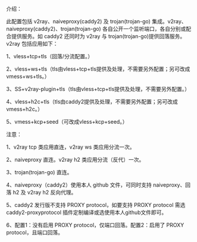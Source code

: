 介绍：

此配置包括 v2ray、naiveproxy(caddy2) 及 trojan(trojan-go) 集成。v2ray、naiveproxy(caddy2)、trojan(trojan-go) 各自公开一个监听端口，各自分别或配合提供服务。如 caddy2 还同时为 v2ray 与 trojan(trojan-go)提供回落服务。v2ray 包括应用如下：

1、vless+tcp+tls（回落/分流配置。）

2、vless+ws+tls（tls由vless+tcp+tls提供及处理，不需要另外配置；另可改成vmess+ws+tls。）

3、SS+v2ray-plugin+tls（tls由vless+tcp+tls提供及处理，不需要另外配置。）

4、vless+h2c+tls（tls由caddy2提供及处理，不需要另外配置；另可改成vmess+h2c。）

5、vmess+kcp+seed（可改成vless+kcp+seed。）

注意：

1、v2ray tcp 类应用直连，v2ray ws 类应用分流一次。

2、naiveproxy 直连。v2ray h2 类应用分流（反代）一次。

3、trojan(trojan-go) 直连。

4、naiveproxy（caddy2）使用本人 github 文件，可同时支持 naiveproxy、回落 h2 及 v2ray h2 反向代理。

5、caddy2 发行版不支持 PROXY protocol，如要支持 PROXY protocol 需选 caddy2-proxyprotocol 插件定制编译或选使用本人github文件即可。

6、配置1：没有启用 PROXY protocol，仅端口回落。配置2：启用了 PROXY protocol，且端口回落。
